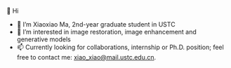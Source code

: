 👋 Hi
- 🌱 I’m Xiaoxiao Ma, 2nd-year graduate student in USTC
- 👀 I’m interested in image restoration, image enhancement and generative models
- 📫 Currently looking for collaborations, internship or Ph.D. position; feel free to contact me: xiao_xiao@mail.ustc.edu.cn.


<!---
krennic999/krennic999 is a ✨ special ✨ repository because its `README.md` (this file) appears on your GitHub profile.
You can click the Preview link to take a look at your changes.
--->
